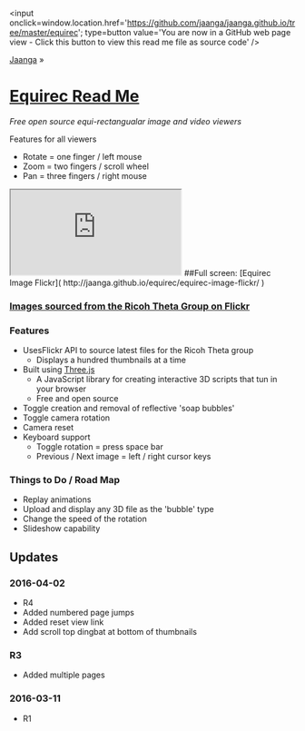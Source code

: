 ﻿<span style=display:none; >[You are now in a GitHub source code view - click this link to view this read me file as a web page]( http://jaanga.github.io/equirec/index.html "View file as a web page." ) </span>
<input onclick=window.location.href='https://github.com/jaanga/jaanga.github.io/tree/master/equirec'; type=button value='You are now in a GitHub web page view - Click this button to view this read me file as source code' />

[Jaanga]( https://github.com/jaanga/jaanga.github.io ) »

[Equirec Read Me]( http://jaanga.github.io/equirec/ )
===

_Free open source equi-rectangualar image and video viewers_


Features for all viewers

* Rotate = one finger / left mouse
* Zoom = two fingers / scroll wheel
* Pan = three fingers / right mouse

<iframe src=http://jaanga.github.io/equirec/equirec-image-flickr/ ></iframe>
##Full screen: [Equirec Image Flickr]( http://jaanga.github.io/equirec/equirec-image-flickr/ )

### [Images sourced from the Ricoh Theta Group on Flickr]( https://www.flickr.com/groups/ricohtheta/ )

### Features

* UsesFlickr API to source latest files for the Ricoh Theta group
	* Displays a hundred thumbnails at a time 
* Built using [Three.js]( http://threejs.org )
	* A JavaScript library for creating interactive 3D scripts that tun in your browser
	* Free and open source
* Toggle creation and removal of reflective 'soap bubbles'
* Toggle camera rotation
* Camera reset
* Keyboard support
	* Toggle rotation = press space bar
	* Previous / Next image = left / right cursor keys


### Things to Do / Road Map

* Replay animations
* Upload and display any 3D file as the 'bubble' type
* Change the speed of the rotation
* Slideshow capability

## Updates

### 2016-04-02

* R4
* Added numbered page jumps
* Added reset view link
* Add scroll top dingbat at bottom of thumbnails

### R3

* Added multiple pages

### 2016-03-11

* R1


